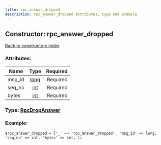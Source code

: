 ```yaml
---
title: rpc_answer_dropped
description: rpc_answer_dropped attributes, type and example
---
```

## Constructor: rpc\_answer\_dropped  
[Back to constructors index](index.md)



### Attributes:

| Name     |    Type       | Required |
|----------|:-------------:|---------:|
|msg\_id|[long](../types/long.md) | Required|
|seq\_no|[int](../types/int.md) | Required|
|bytes|[int](../types/int.md) | Required|



### Type: [RpcDropAnswer](../types/RpcDropAnswer.md)


### Example:

```
$rpc_answer_dropped = ['_' => 'rpc_answer_dropped', 'msg_id' => long, 'seq_no' => int, 'bytes' => int, ];
```  


